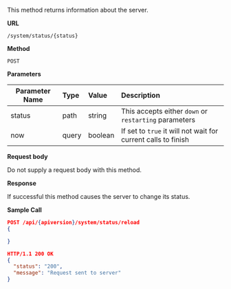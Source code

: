 This method returns information about the server.

**URL**

`/system/status/{status}`

**Method**

`POST`

**Parameters**

| Parameter Name | Type   | Value | Description
| ---  | :--------- |  :--------- |  :--------- |
| status |  path | string | This accepts either `down` or `restarting` parameters |
| now |  query  | boolean | If set to `true` it will not wait for current calls to finish |

**Request body**

Do not supply a request body with this method.

**Response**

If successful this method causes the server to change its status.

**Sample Call**

```json
POST /api/{apiversion}/system/status/reload
{

}

HTTP/1.1 200 OK
{
  "status": "200",
  "message": "Request sent to server"
}
```
